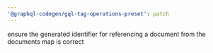 ```yaml
---
'@graphql-codegen/gql-tag-operations-preset': patch
---
```


ensure the generated identifier for referencing a document from the documents map is correct
